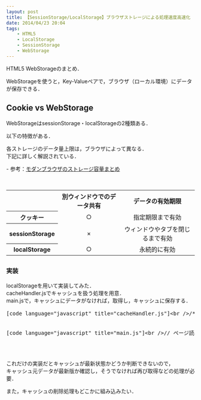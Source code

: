 ```yaml
---
layout: post
title: 【SessionStorage/LocalStorage】ブラウザストレージによる処理速度高速化
date: 2014/04/23 20:04
tags:
    - HTML5
    - LocalStorage
    - SessionStorage
    - WebStorage
---
```

<p>HTML5 WebStorageのまとめ．</p><p>WebStorageを使うと，Key-Valueペアで，ブラウザ（ローカル環境）にデータが保存できる．</p><p><!--more--></p><h2 class="page-heading">Cookie vs WebStorage</h2><p>WebStorageはsessionStorage・localStorageの2種類ある．</p><p>以下の特徴がある．</p><p>各ストレージのデータ量上限は，ブラウザによって異なる．<br />下記に詳しく解説されている．</p>- 参考：<a title="" href="http://www.html5rocks.com/ja/tutorials/offline/quota-research/" target="_blank">モダンブラウザのストレージ容量まとめ</a><p>&nbsp;</p><table class="kihon"><tbody><tr class="kihonh"><th> </th><th>別ウィンドウでのデータ共有</th><th>データの有効期限</th></tr><tr style="text-align: center;"><th>クッキー</th><td>○</td><td>指定期限まで有効</td></tr><tr style="text-align: center;"><th>sessionStorage</th><td>×</td><td>ウィンドウやタブを閉じるまで有効</td></tr><tr style="text-align: center;"><th>localStorage</th><td>○</td><td>永続的に有効</td></tr></tbody></table><h2 class="page-heading"><span style="font-size: 16px; line-height: 1.5em;">実装</span></h2><p>localStorageを用いて実装してみた．<br /> cacheHandler.jsでキャッシュを扱う処理を用意．<br /> main.jsで，キャッシュにデータがなければ，取得し，キャッシュに保存する．</p><pre>[code language="javascript" title="cacheHandler.js"]&lt;br /&gt;/**&lt;br /&gt;&lt;%%KEEPWHITESPACE%%&gt; * コンストラクタです．&lt;br /&gt;&lt;%%KEEPWHITESPACE%%&gt; * @constructor&lt;br /&gt;&lt;%%KEEPWHITESPACE%%&gt; */&lt;br /&gt;function CacheHandler() {&lt;br /&gt;}&lt;br /&gt;&lt;br /&gt;/**&lt;br /&gt;&lt;%%KEEPWHITESPACE%%&gt; * HTML5 localStorage からキーに対応するデータを取得します．&lt;br /&gt;&lt;%%KEEPWHITESPACE%%&gt; * @param storageKey キー&lt;br /&gt;&lt;%%KEEPWHITESPACE%%&gt; * @returns {*} JSON&lt;br /&gt;&lt;%%KEEPWHITESPACE%%&gt; */&lt;br /&gt;CacheHandler.prototype.getCache = function (storageKey) {&lt;br /&gt;&lt;%%KEEPWHITESPACE%%&gt;    return angular.fromJson(sessionStorage.getItem(storageKey));&lt;br /&gt;};&lt;br /&gt;&lt;br /&gt;/**&lt;br /&gt;&lt;%%KEEPWHITESPACE%%&gt; * HTML5 localStorage にデータを格納します．&lt;br /&gt;&lt;%%KEEPWHITESPACE%%&gt; * @param storageKey キー&lt;br /&gt;&lt;%%KEEPWHITESPACE%%&gt; * @param data JSON&lt;br /&gt;&lt;%%KEEPWHITESPACE%%&gt; */&lt;br /&gt;CacheHandler.prototype.setCache = function (storageKey, data) {&lt;br /&gt;&lt;%%KEEPWHITESPACE%%&gt;    sessionStorage.setItem(storageKey, angular.toJson(data));&lt;br /&gt;};&lt;br /&gt;&lt;br /&gt;/**&lt;br /&gt;&lt;%%KEEPWHITESPACE%%&gt; * HTML5 localStorage のデータを削除します．&lt;br /&gt;&lt;%%KEEPWHITESPACE%%&gt; * @param storageKey キー&lt;br /&gt;&lt;%%KEEPWHITESPACE%%&gt; */&lt;br /&gt;CacheHandler.prototype.removeCache = function (storageKey) {&lt;br /&gt;&lt;%%KEEPWHITESPACE%%&gt;    sessionStorage.removeItem(storageKey);&lt;br /&gt;};&lt;br /&gt;[/code]<br /><br />
[code language="javascript" title="main.js"]&lt;br /&gt;// ページ読み込み時に実行したい処理&lt;br /&gt;$().ready(function () {&lt;br /&gt;&lt;%%KEEPWHITESPACE%%&gt;    var key = &amp;amp;quot;dataKey&amp;amp;quot;;&lt;br /&gt;&lt;%%KEEPWHITESPACE%%&gt;    var cacheHandler = new CacheHandler();&lt;br /&gt;&lt;br /&gt;&lt;%%KEEPWHITESPACE%%&gt;    // キャッシュからデータを取得する&lt;br /&gt;&lt;%%KEEPWHITESPACE%%&gt;    var data = cacheHandler.getCache(key);&lt;br /&gt;&lt;br /&gt;&lt;%%KEEPWHITESPACE%%&gt;    // キャッシュがあればそれを返す&lt;br /&gt;&lt;%%KEEPWHITESPACE%%&gt;    if (!data) {&lt;br /&gt;&lt;%%KEEPWHITESPACE%%&gt;        // データを取得する処理&lt;br /&gt;&lt;%%KEEPWHITESPACE%%&gt;        data = &amp;amp;quot;どこかから取得したデータ&amp;amp;quot;;&lt;br /&gt;&lt;%%KEEPWHITESPACE%%&gt;        // キャッシュに格納する&lt;br /&gt;&lt;%%KEEPWHITESPACE%%&gt;        cacheHandler.setCache(key, data);&lt;br /&gt;&lt;%%KEEPWHITESPACE%%&gt;    }&lt;br /&gt;&lt;br /&gt;&lt;%%KEEPWHITESPACE%%&gt;    return data;&lt;br /&gt;});&lt;br /&gt;[/code]</pre><br /><br /><p>これだけの実装だとキャッシュが最新状態かどうか判断できないので，<br /> キャッシュ元データが最新版か確認し，そうでなければ再び取得などの処理が必要．</p><p>また，キャッシュの削除処理もどこかに組み込みたい．</p>
